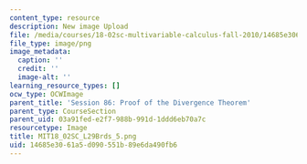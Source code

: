 ```yaml
---
content_type: resource
description: New image Upload
file: /media/courses/18-02sc-multivariable-calculus-fall-2010/14685e3061a5d090551b89e6da490fb6_MIT18_02SC_L29Brds_5.png
file_type: image/png
image_metadata:
  caption: ''
  credit: ''
  image-alt: ''
learning_resource_types: []
ocw_type: OCWImage
parent_title: 'Session 86: Proof of the Divergence Theorem'
parent_type: CourseSection
parent_uid: 03a91fed-e2f7-988b-991d-1ddd6eb70a7c
resourcetype: Image
title: MIT18_02SC_L29Brds_5.png
uid: 14685e30-61a5-d090-551b-89e6da490fb6
---
```

